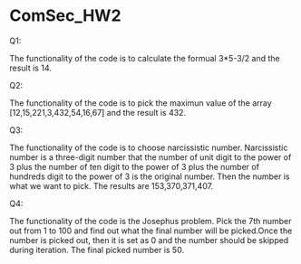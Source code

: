 # ComSec_HW2

Q1:

The  functionality of the code is to calculate the formual 3*5-3/2 and the result is 14.

Q2:

The functionality of the code is to pick the maximun value of the array [12,15,221,3,432,54,16,67] and the result is 432.

Q3:

The functionality of the code is to choose narcissistic number. Narcissistic number is a three-digit number that  the number of  unit digit to the power of 3 plus the number of ten digit  to the power of 3 plus the number of  hundreds digit to the power of 3 is the original number. Then the number is what we want to pick. The results are 153,370,371,407.


Q4:

The functionality of the code is the Josephus problem. Pick the 7th number  out from 1 to 100 and find out what the final number will be picked.Once the number is picked out, then it  is set as 0 and the number should be skipped during iteration. The final picked number is 50.
